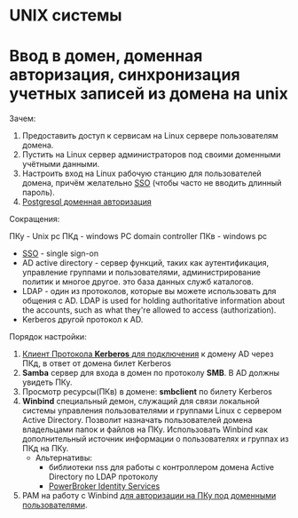 # UNIX системы

# Ввод в домен, доменная авторизация, синхронизация учетных записей из домена на unix

Зачем:

1. Предоставить доступ к сервисам на Linux сервере пользователям домена.
2. Пустить на Linux сервер администраторов под своими доменными учётными данными.
3. Настроить вход на Linux рабочую станцию для пользователей домена, причём желательно [SSO](../../arch/pattern/security/sso.md) (чтобы часто не вводить длинный пароль).
4. [Postgresql доменная авторизация](https://blog.ololo.cc/kerberos) 

Сокращения:

ПКу - Unix pc
ПКд - windows PC domain controller
ПКв - windows pc

- [SSO](../../arch/pattern/security/sso.md) - single sign-on
- AD active directory - сервер функций, таких как аутентификация, управление группами и пользователями, администрирование политик и многое другое. это база данных служб каталогов.
- LDAP - один из протоколов, которые вы можете использовать для общения с AD. LDAP is used for holding authoritative information about the accounts, such as what they're allowed to access (authorization).
- Kerberos другой протокол к AD. 

Порядок настройки:

1. [Клиент Протокола **Kerberos** для подключения](https://help.ubuntu.ru/wiki/%D0%B2%D0%B2%D0%BE%D0%B4_%D0%B2_%D0%B4%D0%BE%D0%BC%D0%B5%D0%BD_windows#%D0%BE%D1%84%D1%84-%D0%BB%D0%B0%D0%B9%D0%BD_%D0%B0%D0%B2%D1%82%D0%BE%D1%80%D0%B8%D0%B7%D0%B0%D1%86%D0%B8%D1%8F) к домену AD через ПКд, в ответ от домена билет Kerberos
2. **Samba** сервер для входа в домен по протоколу **SMB**. В AD должны увидеть ПКу.
3. Просмотр ресурсы(ПКв) в домене: **smbclient** по билету Kerberos
4. **Winbind** специальный демон, служащий для связи локальной системы управления пользователями и группами Linux с сервером Active Directory.
Позволит назначать пользователей домена владельцами папок и файлов на ПКу.
Использовать Winbind как дополнительный источник информации о пользователях и группах из ПКд на ПКу.
	- Альтернативы:
		- библиотеки nss для работы с контроллером домена Active Directory по LDAP протоколу
		- [PowerBroker Identity Services](https://habr.com/ru/post/174407/)
5. PAM на работу с Winbind [для авторизации на ПКу под доменными пользователями](https://blog.it-kb.ru/2014/07/06/authentication-authorization-in-active-directory-connecting-to-ubuntu-server-14-04-lts-with-winbind-pam/).

